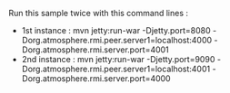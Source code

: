 Run this sample twice with this command lines :
- 1st instance : mvn jetty:run-war -Djetty.port=8080 -Dorg.atmosphere.rmi.peer.server1=localhost:4000 -Dorg.atmosphere.rmi.server.port=4001
- 2nd instance : mvn jetty:run-war -Djetty.port=9090 -Dorg.atmosphere.rmi.peer.server1=localhost:4001 -Dorg.atmosphere.rmi.server.port=4000